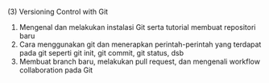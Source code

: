 (3) Versioning Control with Git

1. Mengenal dan melakukan instalasi Git serta tutorial membuat repositori baru
2. Cara menggunakan git dan menerapkan perintah-perintah yang terdapat pada git seperti git init, git commit, git status, dsb
3. Membuat branch baru, melakukan pull request, dan mengenali workflow collaboration pada Git